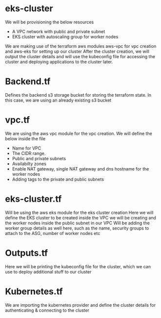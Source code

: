 # eks-cluster
We will be provisioning the below resources
* A VPC network with public and private subnet
* EKS cluster with autoscaling group for worker nodes


We are making use of  the terraform aws modules aws-vpc for vpc creation and aws-eks for setting up our cluster
After the cluster creation, we will output the cluster details and will use the kubeconfig file for accessing the cluster and deploying applications to the cluster later.


**Backend.tf**
=======
Defines the backend s3 storage bucket for storing the terraform state. In this case, we are using an already existing s3 bucket

vpc.tf
=======
We are using the aws vpc module for the vpc creation.
We will define the below inside the file
* Name for VPC 
* The CIDR range.
* Public and private subnets
* Availabilty zones
* Enable NAT gateway, single NAT gateway and dns hostname for the worker nodes
* Adding tags to the private and public subnets

eks-cluster.tf
==========
Will be using the aws eks module for the eks cluster creation
Here we will define the EKS cluster to be created inside the VPC we will be creating and the worker nodes inside the public subnet in our VPC
Will be adding the worker group details as well here, such as the name, security groups to attach to the ASG, number of worker nodes etc


Outputs.tf
=========
Here we will be printing the kubeconfig file for the cluster, which we can use to deploy additional stuff to our cluster


Kubernetes.tf
==============
We are importing the kubernetes provider and define the cluster details for authenticating & connecting to the cluster


